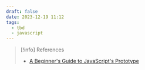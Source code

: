 ```yaml
---
draft: false
date: 2023-12-19 11:12
tags:
  - tbd
  - javascript
---
```




> [!info] References
> - [A Beginner's Guide to JavaScript's Prototype](https://ui.dev/beginners-guide-to-javascript-prototype)

